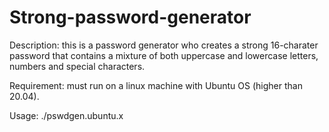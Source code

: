 # Strong-password-generator
Description: this is a password generator who creates a strong 16-charater password that contains a mixture of both uppercase and lowercase letters, numbers and special characters.

Requirement: must run on a linux machine with Ubuntu OS (higher than 20.04).

Usage: ./pswdgen.ubuntu.x

